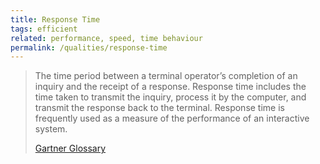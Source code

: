 ```yaml
---
title: Response Time
tags: efficient
related: performance, speed, time behaviour
permalink: /qualities/response-time
---
```


>The time period between a terminal operator’s completion of an inquiry and the receipt of a response. 
>Response time includes the time taken to transmit the inquiry, process it by the computer, and transmit the response back to the terminal. 
>Response time is frequently used as a measure of the performance of an interactive system.
>
>[Gartner Glossary](https://www.gartner.com/en/information-technology/glossary/response-time)

